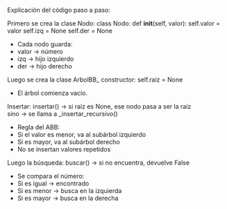 Explicación del código paso a paso:

Primero se crea la clase Nodo:
class Nodo:
    def __init__(self, valor):
        self.valor = valor
        self.izq = None
        self.der = None
- Cada nodo guarda:
- valor → número
- izq → hijo izquierdo
- der → hijo derecho

Luego se crea la clase ArbolBB_
constructor:
self.raiz = None
- El árbol comienza vacío.

Insertar:
insertar() → si raíz es None, ese nodo pasa a ser la raíz  
sino → se llama a _insertar_recursivo()
- Regla del ABB:
- Si el valor es menor, va al subárbol izquierdo
- Si es mayor, va al subárbol derecho
- No se insertan valores repetidos

Luego la búsqueda:
buscar() → si no encuentra, devuelve False
- Se compara el número:
- Si es igual → encontrado
- Si es menor → busca en la izquierda
- Si es mayor → busca en la derecha

